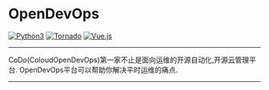 # OpenDevOps

[![Python3](https://img.shields.io/badge/Python-3.6-green.svg?style=plastic)](https://www.python.org/)
[![Tornado](https://img.shields.io/badge/Tornado-5.0-brightgreen.svg?style=plastic)](https://www.tornadoweb.org)
[![Vue.js](https://img.shields.io/badge/Vuejs-2.5-brightgreen.svg?style=plastic)](https://cn.vuejs.org)

----
CoDo(ColoudOpenDevOps)第一家不止是面向运维的开源自动化,开源云管理平台.
OpenDevOps平台可以帮助你解决平时运维的痛点.

----
